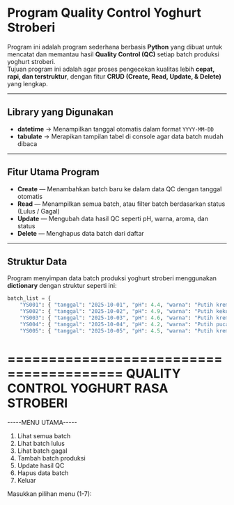 # Program Quality Control Yoghurt Stroberi
Program ini adalah program sederhana berbasis **Python** yang dibuat untuk mencatat dan memantau hasil **Quality Control (QC)** setiap batch produksi yoghurt stroberi.  
Tujuan program ini adalah agar proses pengecekan kualitas lebih **cepat, rapi, dan terstruktur**, dengan fitur **CRUD (Create, Read, Update, & Delete)** yang lengkap.

---

## Library yang Digunakan
- **datetime** → Menampilkan tanggal otomatis dalam format `YYYY-MM-DD`
- **tabulate** → Merapikan tampilan tabel di console agar data batch mudah dibaca

---

## Fitur Utama Program
- **Create** — Menambahkan batch baru ke dalam data QC dengan tanggal otomatis  
- **Read** — Menampilkan semua batch, atau filter batch berdasarkan status (Lulus / Gagal)  
- **Update** — Mengubah data hasil QC seperti pH, warna, aroma, dan status  
- **Delete** — Menghapus data batch dari daftar
  
---

## Struktur Data
Program menyimpan data batch produksi yoghurt stroberi menggunakan **dictionary** dengan struktur seperti ini:

```python
batch_list = {
    "YS001": { "tanggal": "2025-10-01", "pH": 4.4, "warna": "Putih krem", "aroma": "Segar susu", "status": "Lulus"},
    "YS002": { "tanggal": "2025-10-02", "pH": 4.9, "warna": "Putih kekuningan", "aroma": "Asam kuat", "status": "Gagal"},
    "YS003": { "tanggal": "2025-10-03", "pH": 4.6, "warna": "Putih krem", "aroma": "Segar", "status": "Lulus"},
    "YS004": { "tanggal": "2025-10-04", "pH": 4.2, "warna": "Putih pucat", "aroma": "Kurang segar", "status": "Gagal"},
    "YS005": { "tanggal": "2025-10-05", "pH": 4.5, "warna": "Putih krem", "aroma": "Segar susu", "status": "Lulus"}
```

========================================
QUALITY CONTROL YOGHURT RASA STROBERI
========================================
-----MENU UTAMA-----
1. Lihat semua batch
2. Lihat batch lulus
3. Lihat batch gagal
4. Tambah batch produksi
5. Update hasil QC
6. Hapus data batch
7. Keluar

Masukkan pilihan menu (1-7):

